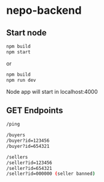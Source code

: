 # nepo-backend

## Start node
```bash
npm build
npm start
```
or
```bash
npm build
npm run dev
```

Node app will start in localhost:4000

## GET Endpoints
```bash
/ping
```
```bash
/buyers
/buyer?id=123456
/buyer?id=654321
```
```bash
/sellers
/seller?id=123456
/seller?id=654321
/seller?id=000000 (seller banned)
```